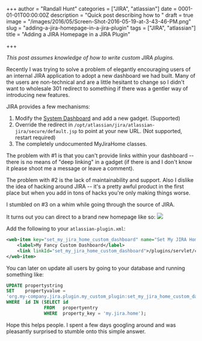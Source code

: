 +++
author = "Randall Hunt"
categories = ["JIRA", "atlassian"]
date = 0001-01-01T00:00:00Z
description = "Quick post describing how to "
draft = true
image = "/images/2016/05/Screen-Shot-2016-05-19-at-3-43-46-PM.png"
slug = "adding-a-jira-homepage-in-a-jira-plugin"
tags = ["JIRA", "atlassian"]
title = "Adding a JIRA Homepage in a JIRA Plugin"

+++

_This post assumes knowledge of how to write custom JIRA plugins._

Recently I was trying to solve a problem of elegantly encouraging users of an internal JIRA application to adopt a new dashboard we had built. Many of the users are non-technical and are a little hesitant to change so I didn't want to wholesale 301 redirect to something if there was a gentler way of introducing new features.

JIRA provides a few mechanisms:

1. Modify the [System Dashboard](https://confluence.atlassian.com/jira064/configuring-the-default-dashboard-720412276.html) and add a new gadget. (Supported)
1. Override the redirect in ``/opt/atlassian/jira/atlassian-jira/secure/default.jsp`` to point at your new URL. (Not supported, restart required)
1. The completely undocumented MyJiraHome classes.

The problem with #1 is that you can't provide links within your dashboard -- there is no means of "deep linking" in a gadget (if there is and I don't know it please shoot me a message or leave a comment).

The problem with #2 is the lack of maintainability and support. Also I dislike the idea of hacking around JIRA -- it's a pretty awful product in the first place but when you add in tons of hacks you're only making things worse.

I stumbled on #3 on a whim while going through the source of JIRA.

It turns out you can direct to a brand new homepage like so:
![](/content/images/2016/05/Screen-Shot-2016-05-19-at-3-43-46-PM-1.png)

Add the following to your `atlassian-plugin.xml`:

```xml
<web-item key="set_my_jira_home_custom_dashboard" name="Set My JIRA Home to Custom Dashboard" section="system.user.options/set_my_jira_home" weight="10">
    <label>My Fancy Custom Dashboard</label> 
    <link linkId="set_my_jira_home_custom_dashboard">/plugins/servlet/custom_dashboard</link>
</web-item>
```

You can later on update all users by going to your database and running something like:
```sql
UPDATE propertystring 
SET    propertyvalue = 
'org.my-company.jira.plugin.my_custom_plugin:set_my_jira_home_custom_dashboard' 
WHERE  id IN (SELECT id 
              FROM   propertyentry 
              WHERE  property_key = 'my.jira.home'); 
```

Hope this helps people. I spent a few days googling around and was pleasantly surprised to stumble onto this simple answer.